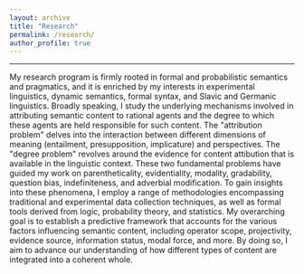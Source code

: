 ```yaml
---
layout: archive
title: "Research"
permalink: /research/
author_profile: true
---
```

------
My research program is firmly rooted in formal and probabilistic semantics and pragmatics, and it is enriched by my interests in experimental linguistics, dynamic semantics, formal syntax, and Slavic and Germanic linguistics. Broadly speaking, I study the underlying mechanisms involved in attributing semantic content to rational agents and the degree to which these agents are held responsible for such content. The "attribution problem" delves into the interaction between different dimensions of meaning (entailment, presupposition, implicature) and perspectives. The "degree problem" revolves around the evidence for content attibution that is available in the linguistic context. These two fundamental problems have guided my work on parentheticality, evidentiality, modality, gradability, question bias, indefiniteness, and adverbial modification. To gain insights into these phenomena, I employ a range of methodologies encompassing traditional and experimental data collection techniques, as well as formal tools derived from logic, probability theory, and statistics. My overarching goal is to establish a predictive framework that accounts for the various factors influencing semantic content, including operator scope, projectivity, evidence source, information status, modal force, and more. By doing so, I aim to advance our understanding of how different types of content are integrated into a coherent whole.
